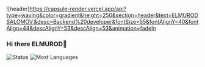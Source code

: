 ![header]https://capsule-render.vercel.app/api?type=waving&color=gradient&height=250&section=header&text=ELMURODSALOMOV,&desc=Backend%20developer&fontSize=55&fontAlignY=40&fontAlign=44&descAlignY=53&descAlign=53&animation=fadeIn
### Hi there ELMUROD👋
![Status](https://github-readme-stats.vercel.app/api?username=ELMURODSALOMOV&show_icons=true&theme=dark) 
![Most Languages](https://github-readme-stats.vercel.app/api/top-langs/?username=ELMURODSALOMOV&layout=compact)
